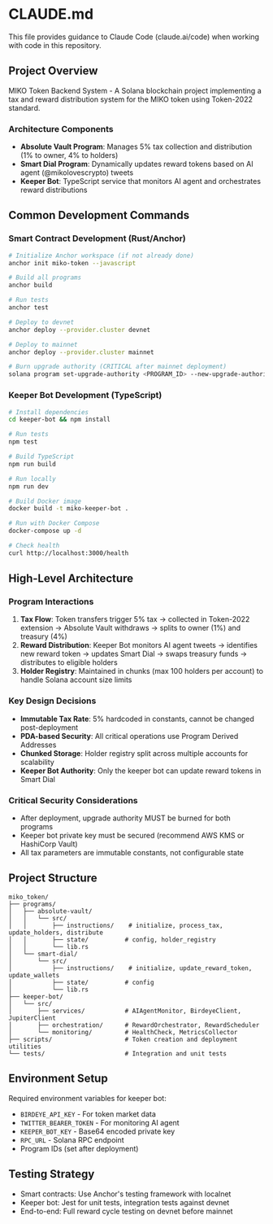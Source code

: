 # CLAUDE.md

This file provides guidance to Claude Code (claude.ai/code) when working with code in this repository.

## Project Overview

MIKO Token Backend System - A Solana blockchain project implementing a tax and reward distribution system for the MIKO token using Token-2022 standard.

### Architecture Components
- **Absolute Vault Program**: Manages 5% tax collection and distribution (1% to owner, 4% to holders)
- **Smart Dial Program**: Dynamically updates reward tokens based on AI agent (@mikolovescrypto) tweets
- **Keeper Bot**: TypeScript service that monitors AI agent and orchestrates reward distributions

## Common Development Commands

### Smart Contract Development (Rust/Anchor)
```bash
# Initialize Anchor workspace (if not already done)
anchor init miko-token --javascript

# Build all programs
anchor build

# Run tests
anchor test

# Deploy to devnet
anchor deploy --provider.cluster devnet

# Deploy to mainnet
anchor deploy --provider.cluster mainnet

# Burn upgrade authority (CRITICAL after mainnet deployment)
solana program set-upgrade-authority <PROGRAM_ID> --new-upgrade-authority 11111111111111111111111111111111
```

### Keeper Bot Development (TypeScript)
```bash
# Install dependencies
cd keeper-bot && npm install

# Run tests
npm test

# Build TypeScript
npm run build

# Run locally
npm run dev

# Build Docker image
docker build -t miko-keeper-bot .

# Run with Docker Compose
docker-compose up -d

# Check health
curl http://localhost:3000/health
```

## High-Level Architecture

### Program Interactions
1. **Tax Flow**: Token transfers trigger 5% tax → collected in Token-2022 extension → Absolute Vault withdraws → splits to owner (1%) and treasury (4%)
2. **Reward Distribution**: Keeper Bot monitors AI agent tweets → identifies new reward token → updates Smart Dial → swaps treasury funds → distributes to eligible holders
3. **Holder Registry**: Maintained in chunks (max 100 holders per account) to handle Solana account size limits

### Key Design Decisions
- **Immutable Tax Rate**: 5% hardcoded in constants, cannot be changed post-deployment
- **PDA-based Security**: All critical operations use Program Derived Addresses
- **Chunked Storage**: Holder registry split across multiple accounts for scalability
- **Keeper Bot Authority**: Only the keeper bot can update reward tokens in Smart Dial

### Critical Security Considerations
- After deployment, upgrade authority MUST be burned for both programs
- Keeper bot private key must be secured (recommend AWS KMS or HashiCorp Vault)
- All tax parameters are immutable constants, not configurable state

## Project Structure

```
miko_token/
├── programs/
│   ├── absolute-vault/
│   │   └── src/
│   │       ├── instructions/    # initialize, process_tax, update_holders, distribute
│   │       ├── state/          # config, holder_registry
│   │       └── lib.rs
│   └── smart-dial/
│       └── src/
│           ├── instructions/    # initialize, update_reward_token, update_wallets
│           ├── state/          # config
│           └── lib.rs
├── keeper-bot/
│   └── src/
│       ├── services/           # AIAgentMonitor, BirdeyeClient, JupiterClient
│       ├── orchestration/      # RewardOrchestrator, RewardScheduler
│       └── monitoring/         # HealthCheck, MetricsCollector
├── scripts/                    # Token creation and deployment utilities
└── tests/                      # Integration and unit tests
```

## Environment Setup

Required environment variables for keeper bot:
- `BIRDEYE_API_KEY` - For token market data
- `TWITTER_BEARER_TOKEN` - For monitoring AI agent
- `KEEPER_BOT_KEY` - Base64 encoded private key
- `RPC_URL` - Solana RPC endpoint
- Program IDs (set after deployment)

## Testing Strategy

- Smart contracts: Use Anchor's testing framework with localnet
- Keeper bot: Jest for unit tests, integration tests against devnet
- End-to-end: Full reward cycle testing on devnet before mainnet